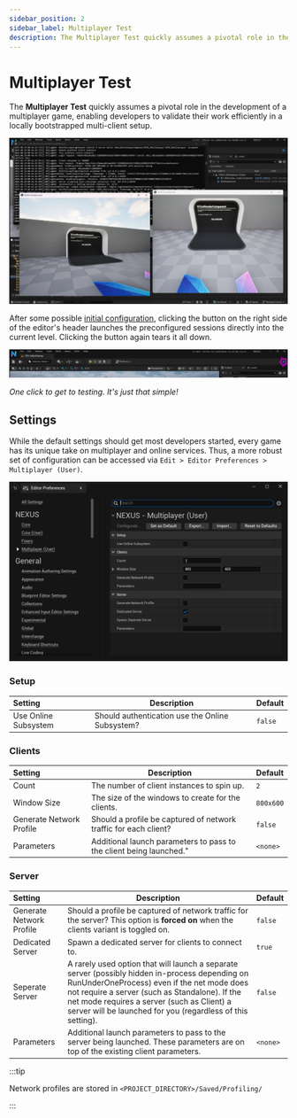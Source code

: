 ```yaml
---
sidebar_position: 2
sidebar_label: Multiplayer Test
description: The Multiplayer Test quickly assumes a pivotal role in the development of a multiplayer game.
---
```


# Multiplayer Test

The **Multiplayer Test** quickly assumes a pivotal role in the development of a multiplayer game, enabling developers to validate their work efficiently in a locally bootstrapped multi-client setup.

![Multiplayer Test](multiplayer-test.webp)

After some possible [initial configuration](#settings), clicking the button on the right side of the editor's header launches the preconfigured sessions directly into the current level. Clicking the button again tears it all down. 

![Multiplayer Test Button](multiplayer-test-button.webp)

*One click to get to testing. It's just that simple!*


## Settings

While the default settings should get most developers started, every game has its unique take on multiplayer and online services. Thus, a more robust set of configuration can be accessed via `Edit > Editor Preferences > Multiplayer (User)`.

![Multiplayer Test Settings](multiplayer-test-settings.webp)

### Setup 
| Setting | Description | Default |
| :-- | --- | :-- |
| Use Online Subsystem | Should authentication use the Online Subsystem? | `false` |

### Clients

| Setting | Description | Default |
| :-- | --- | :-- |
| Count | The number of client instances to spin up. | `2` |
| Window Size | The size of the windows to create for the clients. | `800x600` |
| Generate Network Profile | Should a profile be captured of network traffic for each client? | `false` |
| Parameters | Additional launch parameters to pass to the client being launched." | `<none>` |

### Server

| Setting | Description | Default |
| :-- | --- | :-- |
| Generate Network Profile | Should a profile be captured of network traffic for the server? This option is **forced on** when the clients variant is toggled on. | `false` |
| Dedicated Server | Spawn a dedicated server for clients to connect to. | `true` |
| Seperate Server | A rarely used option that will launch a separate server (possibly hidden in-process depending on RunUnderOneProcess) even if the net mode does not require a server (such as Standalone). If the net mode requires a server (such as Client) a server will be launched for you (regardless of this setting). | `false` |
| Parameters | Additional launch parameters to pass to the server being launched. These parameters are on top of the existing client parameters. |`<none>` |

:::tip

Network profiles are stored in `<PROJECT_DIRECTORY>/Saved/Profiling/`

:::